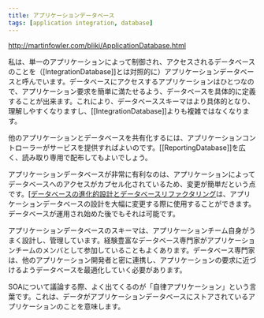 ```yaml
---
title: アプリケーションデータベース
tags: [application integration, database]
---
```


http://martinfowler.com/bliki/ApplicationDatabase.html

私は、単一のアプリケーションによって制御され、アクセスされるデータベースのことを（[IntegrationDatabase]]とは対照的に）アプリケーションデータベースと呼んでいます。データベースにアクセスするアプリケーションはひとつなので、アプリケーション要求を簡単に満たせるよう、データベースを具体的に定義することが出来ます。これにより、データベーススキーマはより具体的となり、理解しやすくなりますし、[[IntegrationDatabase]]よりも複雑ではなくなります。

他のアプリケーションとデータベースを共有化するには、アプリケーションコントローラーがサービスを提供すればよいのです。[[ReportingDatabase]]を広く、読み取り専用で配布してもよいでしょう。

アプリケーションデータベースが非常に有利なのは、アプリケーションによってデータベースへのアクセスがカプセル化されているため、変更が簡単だという点です。[[データベースの進化的設計とデータベースリファクタリング](http://www.objectclub.jp/community/XP-jp/xp_relate/evodb-jp)は、アプリケーションデータベースの設計を大幅に変更する際に使用することができます。データベースが運用され始めた後でもそれは可能です。

アプリケーションデータベースのスキーマは、アプリケーションチーム自身がうまく設計し、管理しています。経験豊富なデータベース専門家がアプリケーションチームのメンバとして参加していることもよくあります。データベース専門家は、他のアプリケーション開発者と密に連携し、アプリケーションの要求に近づけるようデータベースを最適化していく必要があります。

SOAについて議論する際、よく出てくるのが「自律アプリケーション」という言葉です。これは、データがアプリケーションデータベースにストアされているアプリケーションのことを意味します。
